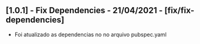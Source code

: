 ## [1.0.1] - Fix Dependencies - 21/04/2021 - [fix/fix-dependencies]
* Foi atualizado as dependencias no no arquivo pubspec.yaml